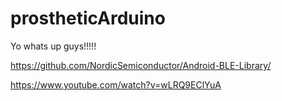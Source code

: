 # prostheticArduino
Yo whats up guys!!!!!

https://github.com/NordicSemiconductor/Android-BLE-Library/


https://www.youtube.com/watch?v=wLRQ9EClYuA

